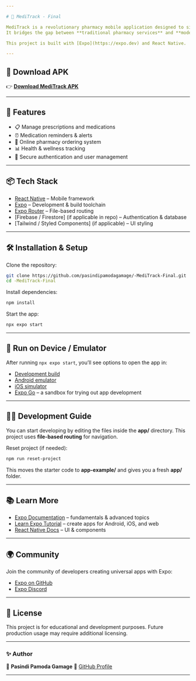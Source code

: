 ```yaml
---

# 🏥 MediTrack - Final

MediTrack is a revolutionary pharmacy mobile application designed to simplify pharmacy services while encouraging healthier lifestyles.  
It bridges the gap between **traditional pharmacy services** and **modern digital convenience** with a user-friendly and efficient experience.  

This project is built with [Expo](https://expo.dev) and React Native.

---
```


## 📱 Download APK

👉 [**Download MediTrack APK**](https://expo.dev/artifacts/eas/eebg6oMHH6hiEwCQuMKvga.apk)

---

## 🚀 Features

- 📋 Manage prescriptions and medications  
- ⏰ Medication reminders & alerts  
- 🛒 Online pharmacy ordering system  
- 📊 Health & wellness tracking  
- 🔐 Secure authentication and user management  

---

## 📦 Tech Stack

- [React Native](https://reactnative.dev/) – Mobile framework  
- [Expo](https://expo.dev/) – Development & build toolchain  
- [Expo Router](https://expo.dev/router/introduction) – File-based routing  
- [Firebase / Firestore] (if applicable in repo) – Authentication & database  
- [Tailwind / Styled Components] (if applicable) – UI styling  

---

## 🛠️ Installation & Setup

Clone the repository:

```bash
git clone https://github.com/pasindipamodagamage/-MediTrack-Final.git
cd -MediTrack-Final
````

Install dependencies:

```bash
npm install
```

Start the app:

```bash
npx expo start
```

---

## 📱 Run on Device / Emulator

After running `npx expo start`, you’ll see options to open the app in:

* [Development build](https://docs.expo.dev/develop/development-builds/introduction/)
* [Android emulator](https://docs.expo.dev/workflow/android-studio-emulator/)
* [iOS simulator](https://docs.expo.dev/workflow/ios-simulator/)
* [Expo Go](https://expo.dev/go) – a sandbox for trying out app development

---

## 🧑‍💻 Development Guide

You can start developing by editing the files inside the **app/** directory.
This project uses **file-based routing** for navigation.

Reset project (if needed):

```bash
npm run reset-project
```

This moves the starter code to **app-example/** and gives you a fresh **app/** folder.

---

## 📚 Learn More

* [Expo Documentation](https://docs.expo.dev/) – fundamentals & advanced topics
* [Learn Expo Tutorial](https://docs.expo.dev/tutorial/introduction/) – create apps for Android, iOS, and web
* [React Native Docs](https://reactnative.dev/) – UI & components

---

## 🌍 Community

Join the community of developers creating universal apps with Expo:

* [Expo on GitHub](https://github.com/expo/expo)
* [Expo Discord](https://chat.expo.dev)

---

## 📄 License

This project is for educational and development purposes.
Future production usage may require additional licensing.

---

### ✨ Author

👤 **Pasindi Pamoda Gamage**
📌 [GitHub Profile](https://github.com/pasindipamodagamage)

---
